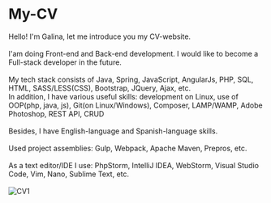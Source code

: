 # My-CV
Hello! I'm Galina, let me introduce you my CV-website.
<br>
<br>
I'am doing Front-end and Back-end development. I would like to become a Full-stack developer in the future.
<br>
<br>
My tech stack consists of Java, Spring, JavaScript, AngularJs, PHP, SQL, HTML, SASS/LESS(CSS), Bootstrap, JQuery, Ajax, etc.
<br>
In addition, I have various useful skills: development on Linux, use of OOP(php, java, js), Git(on Linux/Windows), Composer, LAMP/WAMP, Adobe Photoshop, REST API, CRUD
<br>
<br>
Besides, I have English-language and Spanish-language skills.
<br>
<br>
Used project assemblies: Gulp, Webpack, Apache Maven, Prepros, etc.
<br>
<br>
As a text editor/IDE I use: PhpStorm, IntelliJ IDEA, WebStorm, Visual Studio Code, Vim, Nano, Sublime Text, etc.
<br>
<br>
![CV1](https://user-images.githubusercontent.com/78618492/141113535-0500f9f3-4963-4b71-adb3-7d25fe2eab4a.jpg)

